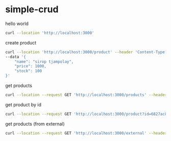 # simple-crud

hello world
```bash
curl --location 'http://localhost:3000'
```

create product
```bash
curl --location 'http://localhost:3000/product' --header 'Content-Type: application/json' \
--data '{
    "name": "sirop tjampolay",
    "price": 1000,
    "stock": 100
}'
```

get products
```bash
curl --location --request GET 'http://localhost:3000/products' --header 'Content-Type: application/json'
```

get product by id
```bash
curl --location --request GET 'http://localhost:3000/product?id=6827ac8dbe36af32d9761dd5' --header 'Content-Type: application/json'
```

get products (from external)
```bash
curl --location --request GET 'http://localhost:3000/external' --header 'Content-Type: application/json'
```
